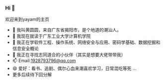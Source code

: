 ### Hi  👋

欢迎来到yayam的主页
- 💬 我叫黄圆圆，来自广东省揭阳市，是个地道的潮汕人。
- 🔭 我现在就读于广东工业大学计算机学院
- 🌱 我正在学软件工程、操作系统、网络安全与应用、密码学基础、数据挖掘和信息安全概论
- 👯 我正在寻找志同道合的小伙伴（其实是想要大佬带带我）
- 📫 Email:1928793796@qq.com 
- 😄 爱好：看书、追剧、偶尔心血来潮喜欢学习，日常混吃等死
 ...
- 更多后续待下回分解
